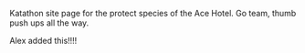 Katathon site page for the protect species of the Ace Hotel.  Go team, thumb push ups all the way.

Alex added this!!!!
